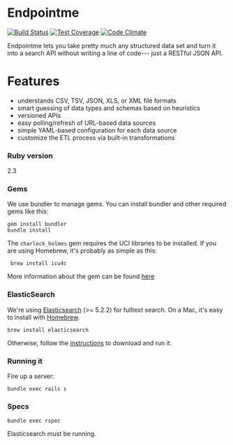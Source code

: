 Endpointme
==========

[![Build Status](https://travis-ci.org/GovWizely/endpointme.svg?branch=master)](https://travis-ci.org/GovWizely/endpointme/)
[![Test Coverage](https://codeclimate.com/github/GovWizely/endpointme/badges/coverage.svg)](https://codeclimate.com/github/GovWizely/endpointme)
[![Code Climate](https://codeclimate.com/github/GovWizely/endpointme/badges/gpa.svg)](https://codeclimate.com/github/GovWizely/endpointme)

Endpointme lets you take pretty much any structured data set and turn it into a search API without writing a line of code--- just a RESTful JSON API.

# Features

* understands CSV, TSV, JSON, XLS, or XML file formats
* smart guessing of data types and schemas based on heuristics
* versioned APIs
* easy polling/refresh of URL-based data sources
* simple YAML-based configuration for each data source
* customize the ETL process via built-in transformations


### Ruby version
2.3

### Gems

We use bundler to manage gems. You can install bundler and other required gems like this:

    gem install bundler
    bundle install
    
The `charlock_holmes` gem requires the UCI libraries to be installed. If you are using Homebrew, it's probably as simple as this:
     
     brew install icu4c

More information about the gem can be found [here](https://github.com/brianmario/charlock_holmes)             

### ElasticSearch

We're using [Elasticsearch](http://www.elasticsearch.org/) (>= 5.2.2) for fulltext search. On a Mac, it's easy to install with [Homebrew](http://mxcl.github.com/homebrew/).

    brew install elasticsearch

Otherwise, follow the [instructions](http://www.elasticsearch.org/download/) to download and run it.

### Running it

Fire up a server:

    bundle exec rails s
    
### Specs

    bundle exec rspec

Elasticsearch must be running. 


